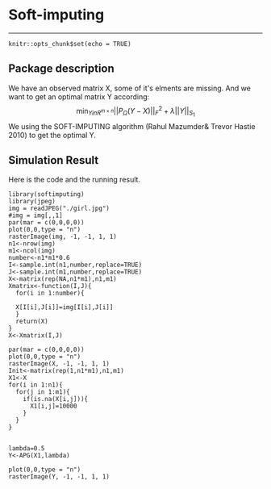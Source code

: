 # Soft-imputing
---


```{r setup, include=FALSE}
knitr::opts_chunk$set(echo = TRUE)
```

## Package description
We have an observed matrix X, some of it's elments are missing. And we want to get an optimal matrix Y according:
$$\min_{Y in R^{m\times n}} ||P_{\Omega}(Y-X)||_F^2+\lambda||Y||_{S_1}$$
We using the SOFT-IMPUTING algorithm (Rahul Mazumder& Trevor Hastie 2010) to get the optimal Y.





## Simulation Result
Here is the code and the running result.

```{r }
library(softimputing)
library(jpeg)
img = readJPEG("./girl.jpg")
#img = img[,,1]
par(mar = c(0,0,0,0))
plot(0,0,type = "n")
rasterImage(img, -1, -1, 1, 1)
n1<-nrow(img)
m1<-ncol(img)
number<-n1*m1*0.6
I<-sample.int(n1,number,replace=TRUE)
J<-sample.int(m1,number,replace=TRUE)
X<-matrix(rep(NA,n1*m1),n1,m1)
Xmatrix<-function(I,J){
  for(i in 1:number){
    
  X[I[i],J[i]]=img[I[i],J[i]]
  }
  return(X)
}
X<-Xmatrix(I,J)

par(mar = c(0,0,0,0))
plot(0,0,type = "n")
rasterImage(X, -1, -1, 1, 1)
Init<-matrix(rep(1,n1*m1),n1,m1)
X1<-X
for(i in 1:n1){
  for(j in 1:m1){
    if(is.na(X[i,j])){
      X1[i,j]=10000
    }
  }
}


lambda=0.5
Y<-APG(X1,lambda)

plot(0,0,type = "n")
rasterImage(Y, -1, -1, 1, 1)
```

